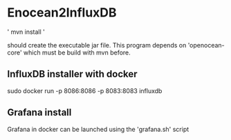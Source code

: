 # Enocean2InfluxDB
'
mvn install
'

should create the executable jar file. This program depends on 'openocean-core' which must be build with mvn before.

## InfluxDB installer with docker
sudo docker run -p 8086:8086 -p 8083:8083 influxdb

## Grafana install
Grafana in docker can be launched using the 'grafana.sh' script